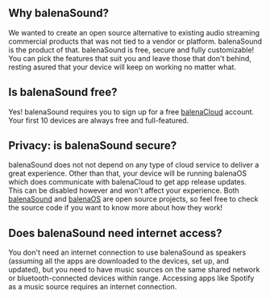## Why balenaSound?
We wanted to create an open source alternative to existing audio streaming commercial products that was not tied to a vendor or platform. balenaSound is the product of that. balenaSound is free, secure and fully customizable! You can pick the features that suit you and leave those that don't behind, resting asured that your device will keep on working no matter what.

## Is balenaSound free?
Yes! balenaSound requires you to sign up for a free [balenaCloud](https://dashboard.balena-cloud.com/signup) account. Your first 10 devices are always
free and full-featured.

## Privacy: is balenaSound secure? 
balenaSound does not not depend on any type of cloud service to deliver a great experience. Other than that, your device will be running balenaOS which does communicate with balenaCloud to get app release updates. This can be disabled however and won't affect your experience. Both [balenaSound](https://github.com/balenalabs/balena-sound/) and [balenaOS](https://github.com/balena-os) are open source projects, so feel free to check the source code if you want to know more about how they work!

## Does balenaSound need internet access?
You don't need an internet connection to use balenaSound as speakers (assuming all the apps are downloaded to the devices, set up, and updated), but you need to have music sources on the same shared network or bluetooth-connected devices within range. Accessing apps like Spotify as a music source requires an internet connection.

